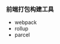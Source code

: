 <!--
 * @Author: wzheng(hb_wangzheng@163.com)
 * @Github: https://github.com/wayley
 * @Company: Fih-ACKN
 * @Date: 2019-08-20 15:23:46
 * @LastEditors: wzheng(hb_wangzheng@163.com)
 * @LastEditTime: 2019-08-20 15:25:01
 * @Description:
 -->

### 前端打包构建工具

- webpack
- rollup
- parcel
